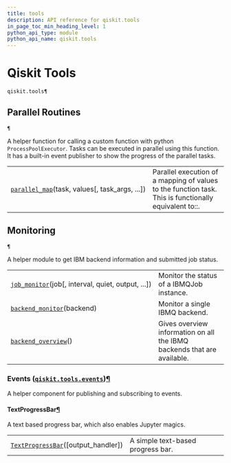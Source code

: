 ```yaml
---
title: tools
description: API reference for qiskit.tools
in_page_toc_min_heading_level: 1
python_api_type: module
python_api_name: qiskit.tools
---
```


<span id="module-qiskit.tools" />

# Qiskit Tools

<span id="module-qiskit.tools" />

`qiskit.tools¶`

## Parallel Routines

<span id="module-qiskit.tools" />

`¶`

A helper function for calling a custom function with python `ProcessPoolExecutor`. Tasks can be executed in parallel using this function. It has a built-in event publisher to show the progress of the parallel tasks.

|                                                                                                           |                                                                                                       |
| --------------------------------------------------------------------------------------------------------- | ----------------------------------------------------------------------------------------------------- |
| [`parallel_map`](qiskit.tools.parallel_map "qiskit.tools.parallel_map")(task, values\[, task\_args, ...]) | Parallel execution of a mapping of values to the function task. This is functionally equivalent to::. |

## Monitoring

<span id="module-qiskit.tools" />

`¶`

A helper module to get IBM backend information and submitted job status.

|                                                                                                            |                                                                         |
| ---------------------------------------------------------------------------------------------------------- | ----------------------------------------------------------------------- |
| [`job_monitor`](qiskit.tools.job_monitor "qiskit.tools.job_monitor")(job\[, interval, quiet, output, ...]) | Monitor the status of a IBMQJob instance.                               |
| [`backend_monitor`](qiskit.tools.backend_monitor "qiskit.tools.backend_monitor")(backend)                  | Monitor a single IBMQ backend.                                          |
| [`backend_overview`](qiskit.tools.backend_overview "qiskit.tools.backend_overview")()                      | Gives overview information on all the IBMQ backends that are available. |

<span id="module-qiskit.tools.events" />

### Events ([`qiskit.tools.events`](#module-qiskit.tools.events "qiskit.tools.events"))[¶](#events-qiskit-tools-events "Permalink to this headline")

A helper component for publishing and subscribing to events.

#### TextProgressBar[¶](#textprogressbar "Permalink to this headline")

A text based progress bar, which also enables Jupyter magics.

|                                                                                                                    |                                   |
| ------------------------------------------------------------------------------------------------------------------ | --------------------------------- |
| [`TextProgressBar`](qiskit.tools.events.TextProgressBar "qiskit.tools.events.TextProgressBar")(\[output\_handler]) | A simple text-based progress bar. |

